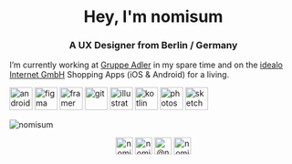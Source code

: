 <h1 align="center">Hey, I'm nomisum</h1>
<h3 align="center">A UX Designer from Berlin / Germany</h3>

I’m currently working at [Gruppe Adler](github.com/gruppe-adler/) in my spare time and on the [idealo Internet GmbH](https://www.idealo.de/) Shopping Apps (iOS & Android) for a living.

<p align="left"><img src="https://devicons.github.io/devicon/devicon.git/icons/android/android-original-wordmark.svg" alt="android" width="40" height="40"/> <img src="https://www.vectorlogo.zone/logos/figma/figma-icon.svg" alt="figma" width="40" height="40"/> <img src="https://www.vectorlogo.zone/logos/framer/framer-icon.svg" alt="framer" width="40" height="40"/> <img src="https://www.vectorlogo.zone/logos/git-scm/git-scm-icon.svg" alt="git" width="40" height="40"/> <img src="https://www.vectorlogo.zone/logos/adobe_illustrator/adobe_illustrator-icon.svg" alt="illustrator" width="40" height="40"/> <img src="https://www.vectorlogo.zone/logos/kotlinlang/kotlinlang-icon.svg" alt="kotlin" width="40" height="40"/> <img src="https://devicons.github.io/devicon/devicon.git/icons/photoshop/photoshop-plain.svg" alt="photoshop" width="40" height="40"/> <img src="https://www.vectorlogo.zone/logos/sketchapp/sketchapp-icon.svg" alt="sketch" width="40" height="40"/></p><p><img align="center" src="https://github-readme-stats.vercel.app/api/top-langs/?username=nomisum&layout=compact&hide=html" alt="nomisum" /></p>

<p align="center">
<a href="https://twitter.com/nomisum" target="blank"><img align="center" src="https://cdn.jsdelivr.net/npm/simple-icons@3.0.1/icons/twitter.svg" alt="nomisum" height="30" width="30" /></a>
<a href="https://dribbble.com/nomisum" target="blank"><img align="center" src="https://cdn.jsdelivr.net/npm/simple-icons@3.0.1/icons/dribbble.svg" alt="nomisum" height="30" width="30" /></a>
<a href="https://medium.com/@nomisum_19753" target="blank"><img align="center" src="https://cdn.jsdelivr.net/npm/simple-icons@3.0.1/icons/medium.svg" alt="@nomisum_19753" height="30" width="30" /></a>
<a href="https://www.youtube.com/channel/UC_GB3eWK14itSENk0fzTSCA" target="blank"><img align="center" src="https://cdn.jsdelivr.net/npm/simple-icons@3.0.1/icons/youtube.svg" alt="nomi2312" height="30" width="30" /></a>
</p>
